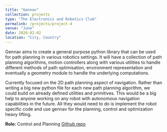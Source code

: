 ```yaml
---
title: "Gennav"
collection: projects
type: "The Electronics and Robotics Club"
permalink: /projects/project-4
venue: "June"
date: 2020-02-02
location: "City, Country"
---
```


Gennav aims to create a general purpose python library that can be used for path planning in various robotics settings. It will have a collection of path planning algorithms, motion controllers along with various utilities to handle different methods of path optimisation, environment representation and eventually a geometry module to handle the underlying computations. 

Currently focused on the 2D path planning aspect of navigation. Rather than writing a big new python file for each new path planning algorithm, we could build on already defined utilities and primitives. This would be a big help to anyone working on any robot with autonomous navigation capabilities in the future. All they would need to do is implement the robot specific code and use gennav for the planning, control and optimization heavy lifting.

**Role:** Control and Planning
[Github repo](https://github.com/ERC-BPGC/gennav)